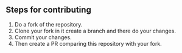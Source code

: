 ## Steps for contributing ##
1. Do a fork of the repository.
2. Clone your fork in it create a branch and there do your changes.
3. Commit your changes.
4. Then create a PR comparing this repository with your fork.
